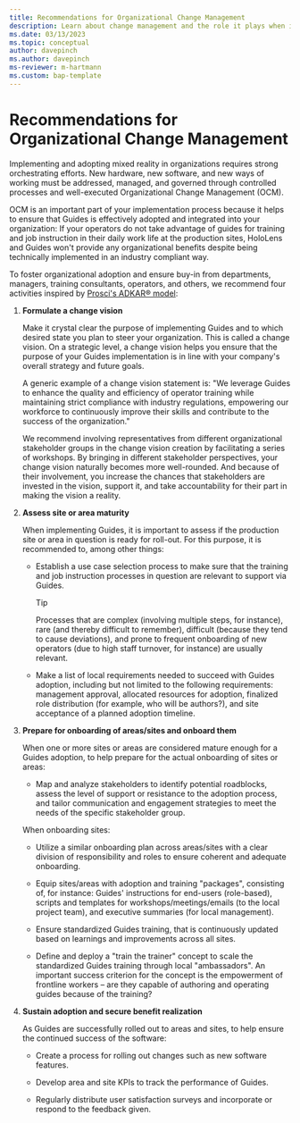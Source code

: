 ```yaml
---
title: Recommendations for Organizational Change Management
description: Learn about change management and the role it plays when implementing Dynamics 365 Guides in a regulated industry
ms.date: 03/13/2023
ms.topic: conceptual
author: davepinch
ms.author: davepinch
ms-reviewer: m-hartmann
ms.custom: bap-template
---
```


# Recommendations for Organizational Change Management

Implementing and adopting mixed reality in organizations requires strong orchestrating efforts. New hardware, new software, and new ways of working must be addressed, managed, and governed through controlled processes and well-executed Organizational Change Management (OCM).

OCM is an important part of your implementation process because it helps to ensure that Guides is effectively adopted and integrated into your organization: If your operators do not take advantage of guides for training and job instruction in their daily work life at the production sites, HoloLens and Guides won't provide any organizational benefits despite being technically implemented in an industry compliant way.

To foster organizational adoption and ensure buy-in from departments, managers, training consultants, operators, and others, we recommend four activities inspired by [Prosci's ADKAR® model](https://www.prosci.com/methodology/adkar):

1. **Formulate a change vision**

   Make it crystal clear the purpose of implementing Guides and to which desired state you plan to steer your organization. This is called a change vision. On a strategic level, a change vision helps you ensure that the purpose of your Guides implementation is in line with your company's overall strategy and future goals.  
  
   A generic example of a change vision statement is: "We leverage Guides to enhance the quality and efficiency of operator training while maintaining strict compliance with industry regulations, empowering our workforce to continuously improve their skills and contribute to the success of the organization."

   We recommend involving representatives from different organizational stakeholder groups in the change vision creation by facilitating a series of workshops. By bringing in different stakeholder perspectives, your change vision naturally becomes more well-rounded. And because of their involvement, you increase the chances that stakeholders are invested in the vision, support it, and take accountability for their part in making the vision a reality.

1. **Assess site or area maturity**

   When implementing Guides, it is important to assess if the production site or area in question is ready for roll-out. For this purpose, it is recommended to, among other things:

   - Establish a use case selection process to make sure that the training and job instruction processes in question are relevant to support via Guides.

     > [!TIP]
     > Processes that are complex (involving multiple steps, for instance), rare (and thereby difficult to remember), difficult (because they tend to cause deviations), and prone to frequent onboarding of new operators (due to high staff turnover, for instance) are usually relevant.

   - Make a list of local requirements needed to succeed with Guides adoption, including but not limited to the following requirements: management approval, allocated resources for adoption, finalized role distribution (for example, who will be authors?), and site acceptance of a planned adoption timeline.

1. **Prepare for onboarding of areas/sites and onboard them**

   When one or more sites or areas are considered mature enough for a Guides adoption, to help prepare for the actual onboarding of sites or areas:

   - Map and analyze stakeholders to identify potential roadblocks, assess the level of support or resistance to the adoption process, and tailor communication and engagement strategies to meet the needs of the specific stakeholder group.

   When onboarding sites:

   - Utilize a similar onboarding plan across areas/sites with a clear division of responsibility and roles to ensure coherent and adequate onboarding.

   - Equip sites/areas with adoption and training "packages", consisting of, for instance: Guides' instructions for end-users (role-based), scripts and templates for workshops/meetings/emails (to the local project team), and executive summaries (for local management).

   - Ensure standardized Guides training, that is continuously updated based on learnings and improvements across all sites.

   - Define and deploy a "train the trainer" concept to scale the standardized Guides training through local "ambassadors". An important success criterion for the concept is the empowerment of frontline workers – are they capable of authoring and operating guides because of the training?

1. **Sustain adoption and secure benefit realization**

   As Guides are successfully rolled out to areas and sites, to help ensure the continued success of the software:

   - Create a process for rolling out changes such as new software features.

   - Develop area and site KPIs to track the performance of Guides.

   - Regularly distribute user satisfaction surveys and incorporate or respond to the feedback given.
